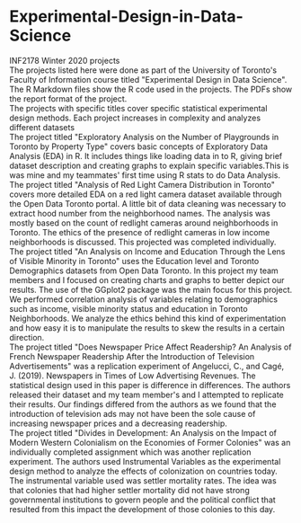 # Experimental-Design-in-Data-Science
INF2178 Winter 2020 projects
<br />
 The projects listed here were done as part of the University of Toronto's Faculty of Information course titled "Experimental Design in Data Science". The R Markdown files show the R code used in the projects. The PDFs show the report format of the project. 
<br />
The projects with specific titles cover specific statistical experimental design methods. Each project increases in complexity and analyzes different datasets
<br />
The project titled "Exploratory Analysis on the Number of Playgrounds in Toronto by Property Type" covers basic concepts of Exploratory Data Analysis (EDA) in R. It includes things like loading data in to R, giving brief dataset description and creating graphs to explain specific variables.This is was mine and my teammates' first time using R stats to do Data Analysis.
<br />
The project titled "Analysis of Red Light Camera Distribution in Toronto" covers more detailed EDA on a red light camera dataset available through the Open Data Toronto portal. A little bit of data cleaning was necessary to extract hood number from the neighborhood names. The analysis was mostly based on the count of redlight cameras around neighborhoods in Toronto. The ethics of the presence of redlight cameras in low income neighborhoods is discussed. This projected was completed individually.
<br />
The project titled "An Analysis on Income and Education Through the Lens of Visible Minority in Toronto" uses the Education level and Toronto Demographics datasets from Open Data Toronto. In this project my team members and I focused on creating charts and graphs to better depict our results. The use of the GGplot2 package was the main focus for this project. We performed correlation analysis of variables relating to demographics such as income, visible minority status and education in Toronto Neighborhoods. We analyze the ethics behind this kind of experimentation and how easy it is to manipulate the results to skew the results in a certain direction.
<br />
The project titled "Does Newspaper Price Affect Readership? An Analysis of French Newspaper Readership After the Introduction of Television Advertisements" was a replication experiment of  Angelucci, C., and Cagé, J. (2019). Newspapers in Times of Low Advertising Revenues. The statistical design used in this paper is difference in differences. The authors released their dataset and my team member's and I attempted to replicate their results. Our findings differed from the authors as we found that the introduction of television ads may not have been the sole cause of increasing newspaper prices and a decreasing readership.
<br />
The project titled "Divides in Development: An Analysis on the Impact of Modern Western Colonialism on the Economies of Former Colonies" was an individually completed assignment which was another replication experiment. The authors used Instrumental Variables as the experimental design method to analyze the effects of colonization on countries today. The instrumental variable used was settler mortality rates. The idea was that colonies that had higher settler mortality did not have strong governmental institutions to govern people and the political conflict that resulted from this impact the development of those colonies to this day.

